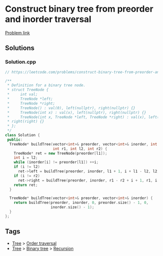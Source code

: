 # Construct binary tree from preorder and inorder traversal

[Problem link](https://leetcode.com/problems/construct-binary-tree-from-preorder-and-inorder-traversal)

## Solutions


### Solution.cpp
```cpp
// https://leetcode.com/problems/construct-binary-tree-from-preorder-and-inorder-traversal

/**
 * Definition for a binary tree node.
 * struct TreeNode {
 *     int val;
 *     TreeNode *left;
 *     TreeNode *right;
 *     TreeNode() : val(0), left(nullptr), right(nullptr) {}
 *     TreeNode(int x) : val(x), left(nullptr), right(nullptr) {}
 *     TreeNode(int x, TreeNode *left, TreeNode *right) : val(x), left(left),
 * right(right) {}
 * };
 */
class Solution {
 public:
  TreeNode* buildTree(vector<int>& preorder, vector<int>& inorder, int l1,
                      int r1, int l2, int r2) {
    TreeNode* ret = new TreeNode(preorder[l1]);
    int i = l2;
    while (inorder[i] != preorder[l1]) ++i;
    if (i != l2)
      ret->left = buildTree(preorder, inorder, l1 + 1, i + l1 - l2, l2, i - 1);
    if (i != r2)
      ret->right = buildTree(preorder, inorder, r1 - r2 + i + 1, r1, i + 1, r2);
    return ret;
  }

  TreeNode* buildTree(vector<int>& preorder, vector<int>& inorder) {
    return buildTree(preorder, inorder, 0, preorder.size() - 1, 0,
                     inorder.size() - 1);
  }
};
```
## Tags

* [Tree](/README.md#Tree) > [Order traversal](/README.md#Tree-Order_traversal)
* [Tree](/README.md#Tree) > [Binary tree](/README.md#Tree-Binary_tree) > [Recursion](/README.md#Tree-Binary_tree-Recursion)
